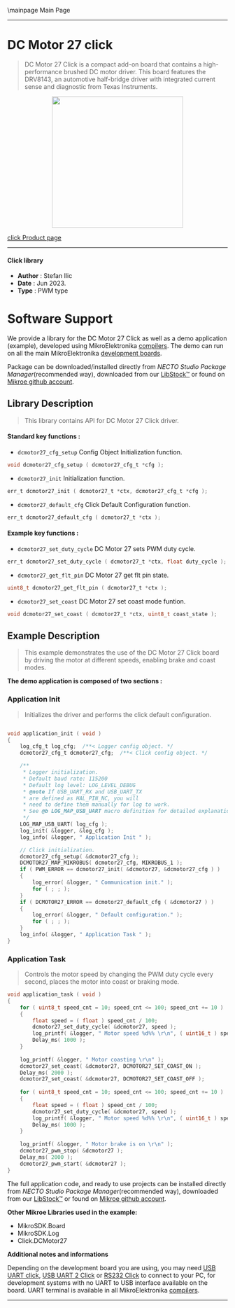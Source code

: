 \mainpage Main Page

---
# DC Motor 27 click

> DC Motor 27 Click is a compact add-on board that contains a high-performance brushed DC motor driver. This board features the DRV8143, an automotive half-bridge driver with integrated current sense and diagnostic from Texas Instruments.

<p align="center">
  <img src="https://download.mikroe.com/images/click_for_ide/dcmotor27_click.png" height=300px>
</p>

[click Product page](https://www.mikroe.com/dc-motor-27-click)

---


#### Click library

- **Author**        : Stefan Ilic
- **Date**          : Jun 2023.
- **Type**          : PWM type


# Software Support

We provide a library for the DC Motor 27 Click
as well as a demo application (example), developed using MikroElektronika
[compilers](https://www.mikroe.com/necto-studio).
The demo can run on all the main MikroElektronika [development boards](https://www.mikroe.com/development-boards).

Package can be downloaded/installed directly from *NECTO Studio Package Manager*(recommended way), downloaded from our [LibStock&trade;](https://libstock.mikroe.com) or found on [Mikroe github account](https://github.com/MikroElektronika/mikrosdk_click_v2/tree/master/clicks).

## Library Description

> This library contains API for DC Motor 27 Click driver.

#### Standard key functions :

- `dcmotor27_cfg_setup` Config Object Initialization function.
```c
void dcmotor27_cfg_setup ( dcmotor27_cfg_t *cfg );
```

- `dcmotor27_init` Initialization function.
```c
err_t dcmotor27_init ( dcmotor27_t *ctx, dcmotor27_cfg_t *cfg );
```

- `dcmotor27_default_cfg` Click Default Configuration function.
```c
err_t dcmotor27_default_cfg ( dcmotor27_t *ctx );
```

#### Example key functions :

- `dcmotor27_set_duty_cycle` DC Motor 27 sets PWM duty cycle.
```c
err_t dcmotor27_set_duty_cycle ( dcmotor27_t *ctx, float duty_cycle );
```

- `dcmotor27_get_flt_pin` DC Motor 27 get flt pin state.
```c
uint8_t dcmotor27_get_flt_pin ( dcmotor27_t *ctx );
```

- `dcmotor27_set_coast` DC Motor 27 set coast mode funtion.
```c
void dcmotor27_set_coast ( dcmotor27_t *ctx, uint8_t coast_state );
```

## Example Description

> This example demonstrates the use of the DC Motor 27 Click board by driving 
  the motor at different speeds, enabling brake and coast modes.

**The demo application is composed of two sections :**

### Application Init

> Initializes the driver and performs the click default configuration.

```c

void application_init ( void ) 
{
    log_cfg_t log_cfg;  /**< Logger config object. */
    dcmotor27_cfg_t dcmotor27_cfg;  /**< Click config object. */

    /** 
     * Logger initialization.
     * Default baud rate: 115200
     * Default log level: LOG_LEVEL_DEBUG
     * @note If USB_UART_RX and USB_UART_TX 
     * are defined as HAL_PIN_NC, you will 
     * need to define them manually for log to work. 
     * See @b LOG_MAP_USB_UART macro definition for detailed explanation.
     */
    LOG_MAP_USB_UART( log_cfg );
    log_init( &logger, &log_cfg );
    log_info( &logger, " Application Init " );

    // Click initialization.
    dcmotor27_cfg_setup( &dcmotor27_cfg );
    DCMOTOR27_MAP_MIKROBUS( dcmotor27_cfg, MIKROBUS_1 );
    if ( PWM_ERROR == dcmotor27_init( &dcmotor27, &dcmotor27_cfg ) )
    {
        log_error( &logger, " Communication init." );
        for ( ; ; );
    }
    if ( DCMOTOR27_ERROR == dcmotor27_default_cfg ( &dcmotor27 ) )
    {
        log_error( &logger, " Default configuration." );
        for ( ; ; );
    }
    log_info( &logger, " Application Task " );
}

```

### Application Task

> Controls the motor speed by changing the PWM duty cycle every second, 
  places the motor into coast or braking mode.

```c
void application_task ( void ) 
{
    for ( uint8_t speed_cnt = 10; speed_cnt <= 100; speed_cnt += 10 )
    {
        float speed = ( float ) speed_cnt / 100;
        dcmotor27_set_duty_cycle( &dcmotor27, speed );
        log_printf( &logger, " Motor speed %d%% \r\n", ( uint16_t ) speed_cnt );
        Delay_ms( 1000 );
    }
    
    log_printf( &logger, " Motor coasting \r\n" );
    dcmotor27_set_coast( &dcmotor27, DCMOTOR27_SET_COAST_ON );
    Delay_ms( 2000 );
    dcmotor27_set_coast( &dcmotor27, DCMOTOR27_SET_COAST_OFF );
    
    for ( uint8_t speed_cnt = 10; speed_cnt <= 100; speed_cnt += 10 )
    {
        float speed = ( float ) speed_cnt / 100;
        dcmotor27_set_duty_cycle( &dcmotor27, speed );
        log_printf( &logger, " Motor speed %d%% \r\n", ( uint16_t ) speed_cnt );
        Delay_ms( 1000 );
    }
    
    log_printf( &logger, " Motor brake is on \r\n" );
    dcmotor27_pwm_stop( &dcmotor27 );
    Delay_ms( 2000 );
    dcmotor27_pwm_start( &dcmotor27 );
}
```


The full application code, and ready to use projects can be installed directly from *NECTO Studio Package Manager*(recommended way), downloaded from our [LibStock&trade;](https://libstock.mikroe.com) or found on [Mikroe github account](https://github.com/MikroElektronika/mikrosdk_click_v2/tree/master/clicks).

**Other Mikroe Libraries used in the example:**

- MikroSDK.Board
- MikroSDK.Log
- Click.DCMotor27

**Additional notes and informations**

Depending on the development board you are using, you may need
[USB UART click](https://www.mikroe.com/usb-uart-click),
[USB UART 2 Click](https://www.mikroe.com/usb-uart-2-click) or
[RS232 Click](https://www.mikroe.com/rs232-click) to connect to your PC, for
development systems with no UART to USB interface available on the board. UART
terminal is available in all MikroElektronika
[compilers](https://shop.mikroe.com/compilers).

---
